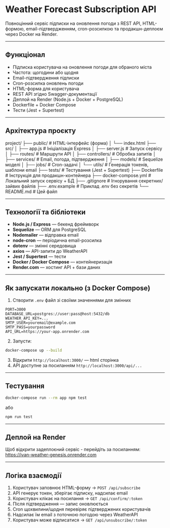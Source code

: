 # Weather Forecast Subscription API

Повноцінний сервіс підписки на оновлення погоди з REST API, HTML-формою, email-підтвердженням, cron-розсилкою та продакшн-деплоєм через Docker на Render.

---

## Функціонал

* Підписка користувача на оновлення погоди для обраного міста
* Частота: щогодини або щодня
* Email-підтвердження підписки
* Cron-розсилка оновлень погоди
* HTML-форма для користувача
* REST API згідно Swagger-документації
* Деплой на Render (Node.js + Docker + PostgreSQL)
* Dockerfile + Docker Compose
* Тести (Jest + Supertest)

---

## Архiтектура проєкту

project/
├── public/                 # HTML-інтерфейс (форма)
│   └── index.html
├── src/
│   ├── app.js             # Ініціалізація Express
│   ├── server.js          # Запуск сервісу
│   ├── routes/            # Маршрути API
│   ├── controllers/       # Обробка запитів
│   ├── services/          # Email, погода, підтвердження
│   ├── models/            # Sequelize моделі
│   ├── jobs/              # Cron-задачі
│   └── utils/             # Генерація токенів, шаблони email
├── tests/                 # Тестування (Jest + Supertest)
├── Dockerfile             # Інструкція для продакшн-контейнера
├── docker-compose.yml     # Локальний запуск сервісу + БД
├── .gitignore             # Ігнорування секретних/зайвих файлів
├── .env.example           # Приклад .env без секретів
└── README.md              # Цей файл

---

## Технології та бібліотеки

* **Node.js / Express** — бекенд фреймворк
* **Sequelize** — ORM для PostgreSQL
* **Nodemailer** — відправка email
* **node-cron** — періодична email-розсилка
* **dotenv** — змінні середовища
* **axios** — API-запити до WeatherAPI
* **Jest / Supertest** — тести
* **Docker / Docker Compose** — контейнеризація
* **Render.com** — хостинг API + бази даних

---

## Як запускати локально (з Docker Compose)

1. Створити `.env` файл зі своїми значеннями для змінних

```env
PORT=3000
DATABASE_URL=postgres://user:pass@host:5432/db
WEATHER_API_KEY=...
SMTP_USER=youremail@example.com
SMTP_PASS=yourpassword
API_URL=https://your-app.onrender.com
```
2. Запусти:

```bash
docker-compose up --build
```

3. Відкрити `http://localhost:3000/` — html сторінка
4. API доступне за посиланням `http://localhost:3000/api/...`

---

## Тестування

```bash
docker-compose run --rm app npm test
```

або

```bash
npm run test
```

---

## Деплой на Render

Щоб відкрити задеплоєний сервіс - перейдіть за посиланням: https://ivan-weather-genesis.onrender.com

---

## Логіка взаємодії

1. Користувач заповнює HTML-форму → `POST /api/subscribe`
2. API генерує токен, зберігає підписку, надсилає email
3. Користувач клікає на посилання → `GET /api/confirm/:token`
4. Після підтвердження — запис оновлюється
5. Cron щохвилини/щодня перевіряє підтверджених користувачів
6. Надсилає їм email з поточною погодою через WeatherAPI
7. Користувач може відписатися → `GET /api/unsubscribe/:token`
